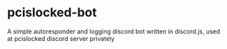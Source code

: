 # pcislocked-bot
A simple autoresponder and logging discord bot written in discord.js, used at pcislocked discord server privately
